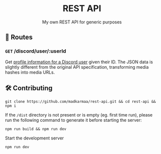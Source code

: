 <h1 align="center">REST API</h1>
<p align="center">My own REST API for generic purposes</p>

## 📂 Routes

### `GET` /discord/user/:userId

Get [profile information for a Discord user](https://discord.com/developers/docs/resources/user#get-user) given their ID. The JSON data is slightly different from the original API specification, transforming media hashes into media URLs.

## 🛠️ Contributing

```
git clone https://github.com/madkarmaa/rest-api.git && cd rest-api && npm i
```

If the `/dist` directory is not present or is empty (eg. first time run), please run the following command to generate it before starting the server:

```
npm run build && npm run dev
```

Start the development server

```
npm run dev
```
